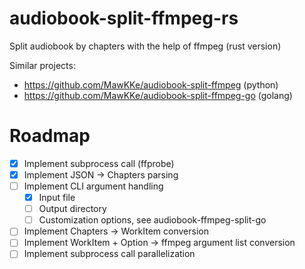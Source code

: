 # audiobook-split-ffmpeg-rs
Split audiobook by chapters with the help of ffmpeg (rust version)

Similar projects:
- https://github.com/MawKKe/audiobook-split-ffmpeg (python)
- https://github.com/MawKKe/audiobook-split-ffmpeg-go (golang)


# Roadmap

- [x] Implement subprocess call (ffprobe)
- [x] Implement JSON -> Chapters parsing
- [ ] Implement CLI argument handling
    - [x] Input file
    - [ ] Output directory
    - [ ] Customization options, see audiobook-ffmpeg-split-go
- [ ] Implement Chapters -> WorkItem conversion
- [ ] Implement WorkItem + Option -> ffmpeg argument list conversion
- [ ] Implement subprocess call parallelization
